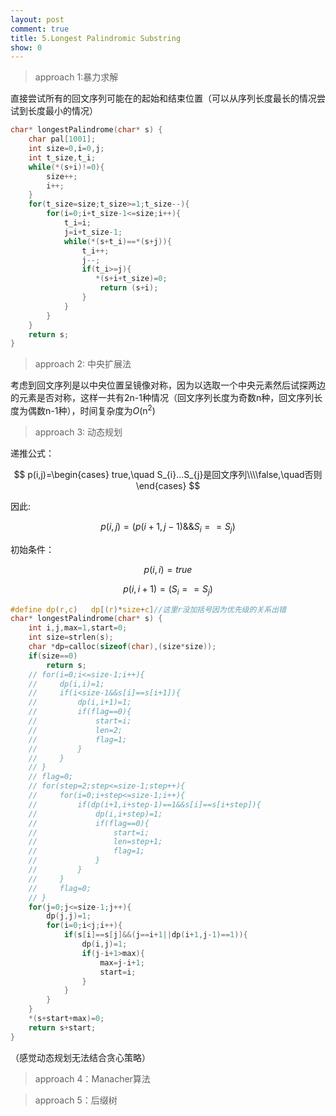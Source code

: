```yaml
---
layout: post
comment: true
title: 5.Longest Palindromic Substring
show: 0
---
```


<head>
    <script src="https://cdn.mathjax.org/mathjax/latest/MathJax.js?config=TeX-AMS-MML_HTMLorMML" type="text/javascript"></script>
    <script type="text/x-mathjax-config">
        MathJax.Hub.Config({
            tex2jax: {
            skipTags: ['script', 'noscript', 'style', 'textarea', 'pre'],
            inlineMath: [['$','$']]
            }
        });
    </script>
</head>

>approach 1:暴力求解

直接尝试所有的回文序列可能在的起始和结束位置（可以从序列长度最长的情况尝试到长度最小的情况）
```c
char* longestPalindrome(char* s) {
    char pal[1001];
    int size=0,i=0,j;
    int t_size,t_i;
    while(*(s+i)!=0){
        size++;
        i++;
    }
    for(t_size=size;t_size>=1;t_size--){
        for(i=0;i+t_size-1<=size;i++){
            t_i=i;
            j=i+t_size-1;
            while(*(s+t_i)==*(s+j)){
                t_i++;
                j--;
                if(t_i>=j){
                   *(s+i+t_size)=0;
                    return (s+i);
                }
            }
        }
    }
    return s;
}
```
>approach 2: 中央扩展法

考虑到回文序列是以中央位置呈镜像对称，因为以选取一个中央元素然后试探两边的元素是否对称，这样一共有2n-1种情况（回文序列长度为奇数n种，回文序列长度为偶数n-1种），时间复杂度为*O*(n<sup>2</sup>)

>approach 3: 动态规划

递推公式：

$$
p(i,j)=\begin{cases} true,\quad S_{i}...S_{j}是回文序列\\\\false,\quad否则\end{cases}
$$

因此:

$$
p(i,j)=(p(i+1,j-1)\&\&S_{i}==S_{j})
$$

初始条件：

$$
p(i,i)=true
$$

$$
p(i,i+1)=(S_{i}==S_{j})
$$

```c
#define dp(r,c)   dp[(r)*size+c]//这里r没加括号因为优先级的关系出错
char* longestPalindrome(char* s) {
    int i,j,max=1,start=0;
    int size=strlen(s);
    char *dp=calloc(sizeof(char),(size*size));
    if(size==0)
        return s;
    // for(i=0;i<=size-1;i++){
    //     dp(i,i)=1;
    //     if(i<size-1&&s[i]==s[i+1]){
    //         dp(i,i+1)=1;
    //         if(flag==0){
    //             start=i;
    //             len=2;
    //             flag=1;
    //         }
    //     }
    // }
    // flag=0;
    // for(step=2;step<=size-1;step++){
    //     for(i=0;i+step<=size-1;i++){
    //         if(dp(i+1,i+step-1)==1&&s[i]==s[i+step]){
    //             dp(i,i+step)=1;
    //             if(flag==0){
    //                 start=i;
    //                 len=step+1;
    //                 flag=1;
    //             }
    //         }
    //     }
    //     flag=0;
    // }
    for(j=0;j<=size-1;j++){
        dp(j,j)=1;
        for(i=0;i<j;i++){
            if(s[i]==s[j]&&(j==i+1||dp(i+1,j-1)==1)){
                dp(i,j)=1;
                if(j-i+1>max){
                    max=j-i+1;
                    start=i;
                }
            }
        }
    }
    *(s+start+max)=0;
    return s+start;
}
```
（感觉动态规划无法结合贪心策略）
>approach 4：Manacher算法

>approach 5：后缀树
